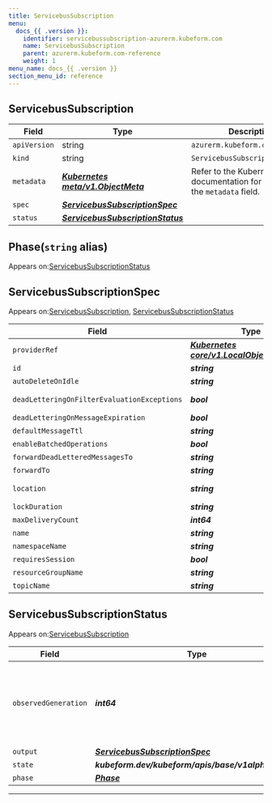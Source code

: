 ```yaml
---
title: ServicebusSubscription
menu:
  docs_{{ .version }}:
    identifier: servicebussubscription-azurerm.kubeform.com
    name: ServicebusSubscription
    parent: azurerm.kubeform.com-reference
    weight: 1
menu_name: docs_{{ .version }}
section_menu_id: reference
---
```


## ServicebusSubscription
| Field | Type | Description |
| ------ | ----- | ----------- |
| `apiVersion` | string | `azurerm.kubeform.com/v1alpha1` |
|    `kind` | string | `ServicebusSubscription` |
| `metadata` | ***[Kubernetes meta/v1.ObjectMeta](https://v1-18.docs.kubernetes.io/docs/reference/generated/kubernetes-api/v1.18/#objectmeta-v1-meta)***|Refer to the Kubernetes API documentation for the fields of the `metadata` field.|
| `spec` | ***[ServicebusSubscriptionSpec](#servicebussubscriptionspec)***||
| `status` | ***[ServicebusSubscriptionStatus](#servicebussubscriptionstatus)***||
## Phase(`string` alias)

Appears on:[ServicebusSubscriptionStatus](#servicebussubscriptionstatus)

## ServicebusSubscriptionSpec

Appears on:[ServicebusSubscription](#servicebussubscription), [ServicebusSubscriptionStatus](#servicebussubscriptionstatus)

| Field | Type | Description |
| ------ | ----- | ----------- |
| `providerRef` | ***[Kubernetes core/v1.LocalObjectReference](https://v1-18.docs.kubernetes.io/docs/reference/generated/kubernetes-api/v1.18/#localobjectreference-v1-core)***||
| `id` | ***string***||
| `autoDeleteOnIdle` | ***string***| ***(Optional)*** |
| `deadLetteringOnFilterEvaluationExceptions` | ***bool***| ***(Optional)*** Deprecated|
| `deadLetteringOnMessageExpiration` | ***bool***| ***(Optional)*** |
| `defaultMessageTtl` | ***string***| ***(Optional)*** |
| `enableBatchedOperations` | ***bool***| ***(Optional)*** |
| `forwardDeadLetteredMessagesTo` | ***string***| ***(Optional)*** |
| `forwardTo` | ***string***| ***(Optional)*** |
| `location` | ***string***| ***(Optional)*** Deprecated|
| `lockDuration` | ***string***| ***(Optional)*** |
| `maxDeliveryCount` | ***int64***||
| `name` | ***string***||
| `namespaceName` | ***string***||
| `requiresSession` | ***bool***| ***(Optional)*** |
| `resourceGroupName` | ***string***||
| `topicName` | ***string***||
## ServicebusSubscriptionStatus

Appears on:[ServicebusSubscription](#servicebussubscription)

| Field | Type | Description |
| ------ | ----- | ----------- |
| `observedGeneration` | ***int64***| ***(Optional)*** Resource generation, which is updated on mutation by the API Server.|
| `output` | ***[ServicebusSubscriptionSpec](#servicebussubscriptionspec)***| ***(Optional)*** |
| `state` | ***kubeform.dev/kubeform/apis/base/v1alpha1.State***| ***(Optional)*** |
| `phase` | ***[Phase](#phase)***| ***(Optional)*** |
---
